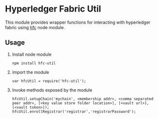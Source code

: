 # Hyperledger Fabric Util
This module provides wrapper functions for interacting with hyperledger fabric using [hfc](https://www.npmjs.com/package/hfc) node module.

## Usage
1. Install node module
    ```
    npm install hfc-util
    ```
1. Import the module
    ```
    var hfcUtil = require('hfc-util');
    ```
1. Invoke methods exposed by the module
    ```
    hfcUtil.setupChain('mychain', <membership addr>, <comma separated peer addr>, [<key value store folder location>], [<vault url>], [<vault token>]);
    hfcUtil.enrollRegistrar('registrar','registrarPassword');
    ```